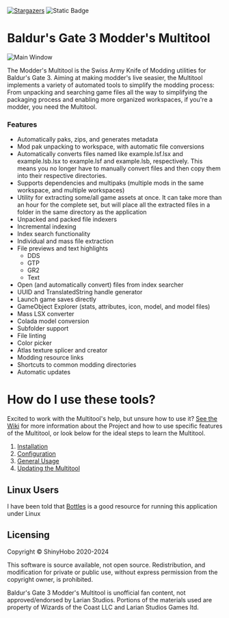 
[![Stargazers][stars-shield]][stars-url]
![Static Badge](https://img.shields.io/badge/wiki-blue?style=for-the-badge&link=https%3A%2F%2Fgithub.com%2FShinyHobo%2FBG3-Modders-Multitool%2Fwiki)



# Baldur's Gate 3 Modder's Multitool

![Main Window](https://github.com/ShinyHobo/BG3-Modders-Multitool/assets/6206737/78335096-7ba7-4ccc-9e58-e7d13d90f48f)


The Modder's Multitool is the Swiss Army Knife of Modding utilities for Baldur's Gate 3. Aiming at making modder's live seasier, the Multitool implements a variety of automated tools to simplify the modding process: From unpacking and searching game files all the way to simplifying the packaging process and enabling more organized workspaces, if you're a modder, you need the Multitool.

### Features
- Automatically paks, zips, and generates metadata
- Mod pak unpacking to workspace, with automatic file conversions
- Automatically converts files named like example.lsf.lsx and example.lsb.lsx to example.lsf and example.lsb, respectively. This means you no longer have to manually convert files and then copy them into their respective directories.  
- Supports dependencies and multipaks (multiple mods in the same workspace, and multiple workspaces)  
- Utility for extracting some/all game assets at once. It can take more than an hour for the complete set, but will place all the extracted files in a folder in the same directory as the application  
- Unpacked and packed file indexers
- Incremental indexing
- Index search functionality
- Individual and mass file extraction
- File previews and text highlights
  - DDS
  - GTP
  - GR2
  - Text
- Open (and automatically convert) files from index searcher  
- UUID and TranslatedString handle generator  
- Launch game saves directly
- GameObject Explorer (stats, attributes, icon, model, and model files)  
- Mass LSX converter
- Colada model conversion  
- Subfolder support
- File linting
- Color picker
- Atlas texture splicer and creator
- Modding resource links
- Shortcuts to common modding directories
- Automatic updates

# How do I use these tools?
Excited to work with the Multitool's help, but unsure how to use it? [See the Wiki](https://github.com/ShinyHobo/BG3-Modders-Multitool/wiki) for more information about the Project and how to use specific features of the Multitool, or look below for the ideal steps to learn the Multitool.
1. [Installation](https://github.com/ShinyHobo/BG3-Modders-Multitool/wiki/Installation)
2. [Configuration](https://github.com/ShinyHobo/BG3-Modders-Multitool/wiki/Configuration)
3. [General Usage](http://github.com/ShinyHobo/BG3-Modders-Multitool/wiki/General-Usage)
4. [Updating the Multitool](https://github.com/ShinyHobo/BG3-Modders-Multitool/wiki/Updating)

## Linux Users ##
I have been told that [Bottles](https://github.com/bottlesdevs/Bottles) is a good resource for running this application under Linux

## Licensing ##
Copyright © ShinyHobo 2020-2024

This software is source available, not open source. Redistribution, and modification for private or public use, without express permission from the copyright owner, is prohibited.

Baldur's Gate 3 Modder's Multitool is unofficial fan content, not approved/endorsed by Larian Studios. Portions of the materials used are property of Wizards of the Coast LLC and Larian Studios Games ltd.

[contributors-shield]: https://img.shields.io/github/contributors/ShinyHobo/BG3-Modders-Multitool.svg?style=for-the-badge
[contributors-url]: https://github.com/ShinyHobo/BG3-Modders-Multitool/graphs/contributors
[forks-shield]: https://img.shields.io/github/forks/ShinyHobo/BG3-Modders-Multitool.svg?style=for-the-badge
[forks-url]: https://github.com/ShinyHobo/BG3-Modders-Multitool/network/members
[stars-shield]: https://img.shields.io/github/stars/ShinyHobo/BG3-Modders-Multitool.svg?style=for-the-badge
[stars-url]: https://github.com/ShinyHobo/BG3-Modders-Multitool/stargazers
[issues-shield]: https://img.shields.io/github/issues/ShinyHobo/BG3-Modders-Multitool.svg?style=for-the-badge
[issues-url]: https://github.com/ShinyHobo/BG3-Modders-Multitool/issues
